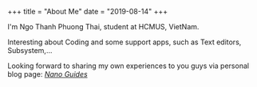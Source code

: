 +++
title = "About Me"
date = "2019-08-14"
+++

I'm Ngo Thanh Phuong Thai, student at HCMUS, VietNam.

Interesting about Coding and some support apps, such as Text editors, Subsystem,...

Looking forward to sharing my own experiences to you guys via personal blog page: *[Nano Guides](https://hbtghost.github.io)*